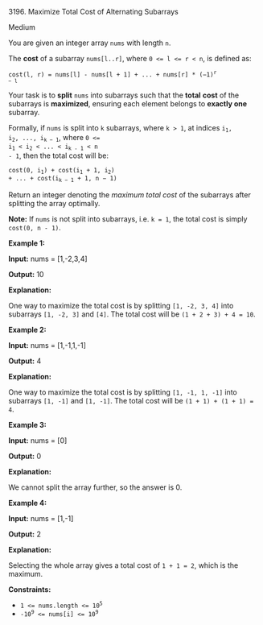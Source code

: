 3196\. Maximize Total Cost of Alternating Subarrays

Medium

You are given an integer array `nums` with length `n`.

The **cost** of a subarray `nums[l..r]`, where `0 <= l <= r < n`, is defined as:

<code>cost(l, r) = nums[l] - nums[l + 1] + ... + nums[r] * (−1)<sup>r − l</sup></code>

Your task is to **split** `nums` into subarrays such that the **total** **cost** of the subarrays is **maximized**, ensuring each element belongs to **exactly one** subarray.

Formally, if `nums` is split into `k` subarrays, where `k > 1`, at indices <code>i<sub>1</sub>, i<sub>2</sub>, ..., i<sub>k − 1</sub></code>, where <code>0 <= i<sub>1</sub> < i<sub>2</sub> < ... < i<sub>k - 1</sub> < n - 1</code>, then the total cost will be:

<code>cost(0, i<sub>1</sub>) + cost(i<sub>1</sub> + 1, i<sub>2</sub>) + ... + cost(i<sub>k − 1</sub> + 1, n − 1)</code>

Return an integer denoting the _maximum total cost_ of the subarrays after splitting the array optimally.

**Note:** If `nums` is not split into subarrays, i.e. `k = 1`, the total cost is simply `cost(0, n - 1)`.

**Example 1:**

**Input:** nums = [1,-2,3,4]

**Output:** 10

**Explanation:**

One way to maximize the total cost is by splitting `[1, -2, 3, 4]` into subarrays `[1, -2, 3]` and `[4]`. The total cost will be `(1 + 2 + 3) + 4 = 10`.

**Example 2:**

**Input:** nums = [1,-1,1,-1]

**Output:** 4

**Explanation:**

One way to maximize the total cost is by splitting `[1, -1, 1, -1]` into subarrays `[1, -1]` and `[1, -1]`. The total cost will be `(1 + 1) + (1 + 1) = 4`.

**Example 3:**

**Input:** nums = [0]

**Output:** 0

**Explanation:**

We cannot split the array further, so the answer is 0.

**Example 4:**

**Input:** nums = [1,-1]

**Output:** 2

**Explanation:**

Selecting the whole array gives a total cost of `1 + 1 = 2`, which is the maximum.

**Constraints:**

*   <code>1 <= nums.length <= 10<sup>5</sup></code>
*   <code>-10<sup>9</sup> <= nums[i] <= 10<sup>9</sup></code>